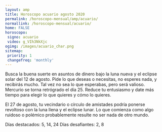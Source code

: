 ```yaml
---
layout: amp
title: Horoscopo acuario agosto 2020 
permalink: /horoscopo-mensual/amp/acuario/
normallink: /horoscopo-mensual/acuario/
home: FALSE
horoscopo:
 signo: acuario
 video: g_VIh3NkXjc
ogimg: /images/acuario_char.png
sitemap:
 priority: 1
 changefreq: 'monthly'
---
```



Busca la buena suerte en asuntos de dinero bajo la luna nueva y el eclipse solar del 12 de agosto. Pide lo que deseas o necesitas, no esperes nada, y recibirás mucho. Tal vez no sea lo que esperabas, pero será valioso. Mercurio se torna retrógrado el día 25. Reduce tu entusiasmo y date más tiempo para elegir lo que quieres y cómo lo quieres. 

El 27 de agosto, tu vecindario o círculo de amistades podría ponerse revoltoso con la luna llena y el eclipse lunar. Lo que comienza como algo ruidoso o polémico probablemente resulte no ser nada de otro mundo. 

Días destacados: 5, 14, 24
Días desafiantes: 2, 8</div>